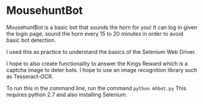 # MousehuntBot

MousehuntBot is a basic bot that sounds the horn for you! It can log in given the login page, sound the horn every 15 to 20 minutes 
in order to avoid basic bot detection.

I used this as practice to understand the basics of the Selenium Web Driver.

I hope to also create functionality to answer the Kings Reward which is a captcha image to deter bots. I hope to use
an image recognition library such as Tesseract-OCR.

To run this in the command line, run the command `python mhbot.py`
This requires python 2.7 and also installing Selenium. 
